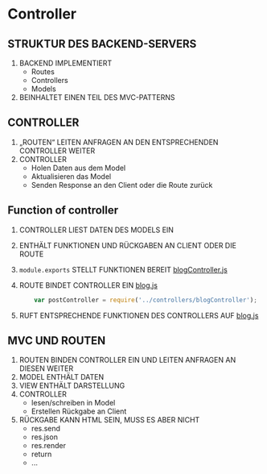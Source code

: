 # Controller

## STRUKTUR DES BACKEND-SERVERS

1. BACKEND IMPLEMENTIERT
    - Routes
    - Controllers
    - Models
2. BEINHALTET EINEN TEIL DES MVC-PATTERNS

## CONTROLLER

1. „ROUTEN“ LEITEN ANFRAGEN AN DEN ENTSPRECHENDEN CONTROLLER WEITER
2. CONTROLLER
    - Holen Daten aus dem Model
    - Aktualisieren das Model
    - Senden Response an den Client oder die Route zurück

## Function of controller

1. CONTROLLER LIEST DATEN DES MODELS EIN
2. ENTHÄLT FUNKTIONEN UND RÜCKGABEN AN CLIENT ODER DIE ROUTE
3. `module.exports` STELLT FUNKTIONEN BEREIT [blogController.js](/Controller/controllers/blogController.js)

4. ROUTE BINDET CONTROLLER EIN [blog.js](/Controller/routes/blog.js)

    ```js
        var postController = require('../controllers/blogController');
    ```

5. RUFT ENTSPRECHENDE FUNKTIONEN DES CONTROLLERS AUF [blog.js](/Controller/routes/blog.js)

## MVC UND ROUTEN

1. ROUTEN BINDEN CONTROLLER EIN UND LEITEN ANFRAGEN AN DIESEN WEITER
2. MODEL ENTHÄLT DATEN
3. VIEW ENTHÄLT DARSTELLUNG
4. CONTROLLER
    - lesen/schreiben in Model
    - Erstellen Rückgabe an Client
5. RÜCKGABE KANN HTML SEIN, MUSS ES ABER NICHT
    - res.send 
    - res.json
    - res.render 
    - return 
    - ...